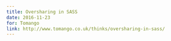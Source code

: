 ```yaml
---
title: Oversharing in SASS
date: 2016-11-23
for: Tomango
link: http://www.tomango.co.uk/thinks/oversharing-in-sass/
---
```

